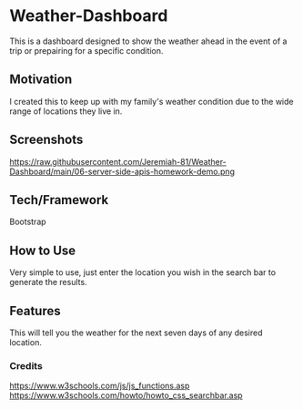 # Weather-Dashboard

This is a dashboard designed to show the weather ahead in the event of a trip or prepairing for a specific condition.

## Motivation

I created this to keep up with my family's weather condition due to the wide range of locations they live in.

## Screenshots

https://raw.githubusercontent.com/Jeremiah-81/Weather-Dashboard/main/06-server-side-apis-homework-demo.png

## Tech/Framework

Bootstrap

## How to Use

Very simple to use, just enter the location you wish in the search bar to generate the results.

## Features

This will tell you the weather for the next seven days of any desired location.

### Credits
https://www.w3schools.com/js/js_functions.asp
https://www.w3schools.com/howto/howto_css_searchbar.asp
